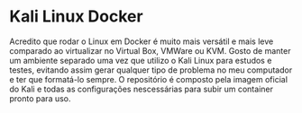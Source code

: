 # Kali Linux Docker

Acredito que rodar o Linux em Docker é muito mais versátil e mais leve comparado ao virtualizar no Virtual Box, VMWare ou KVM.
Gosto de manter um ambiente separado uma vez que utilizo o Kali Linux para estudos e testes, evitando assim gerar qualquer tipo de problema no meu computador e ter que formatá-lo sempre.
O repositório é composto pela imagem oficial do Kali e todas as configurações nescessárias para subir um container pronto para uso. 
